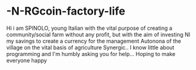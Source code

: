 # -N-RGcoin-factory-life
Hi i am SPINOLO, young Italian with the vital purpose of creating a community/social farm without any profit, but with the aim of investing NI my savings to create a currency for the management Autonona of the village on the vital basis of agriculture Synergic.. I know little about programming and I'm humbly asking you for help... Hoping to make everyone happy
